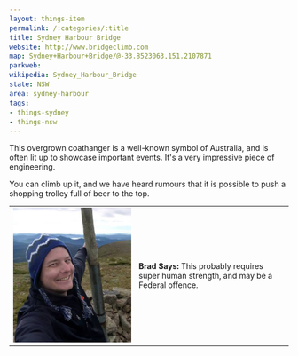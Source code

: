 ```yaml
---
layout: things-item
permalink: /:categories/:title
title: Sydney Harbour Bridge
website: http://www.bridgeclimb.com
map: Sydney+Harbour+Bridge/@-33.8523063,151.2107871
parkweb: 
wikipedia: Sydney_Harbour_Bridge
state: NSW
area: sydney-harbour
tags:
- things-sydney
- things-nsw
---
```


This overgrown coathanger is a well-known symbol of Australia, and is often lit up to showcase important events. It's a very impressive piece of engineering.

You can climb up it, and we have heard rumours that it is possible to push a shopping trolley full of beer to the top. 

<table class="infobox">
  <tr><td><img src="/images/bradp.jpg" class="convopic" alt="Brad's picture"></td>
  <td><b>Brad Says:</b> This probably requires super human strength, and may be a Federal offence.</td></tr>
</table>